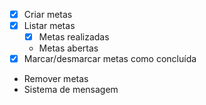 - [x] Criar metas
- [x] Listar metas
    - [x] Metas realizadas
    - Metas abertas
- [x] Marcar/desmarcar metas como concluída
- Remover metas
- Sistema de mensagem